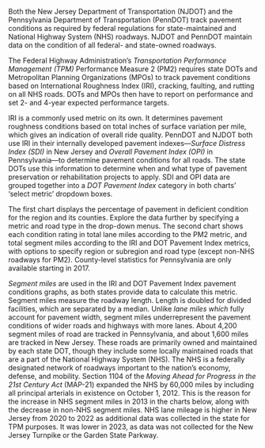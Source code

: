 Both the New Jersey Department of Transportation (NJDOT) and the Pennsylvania Department of Transportation (PennDOT) track pavement conditions as required by federal regulations for state-maintained and National Highway System (NHS) roadways. NJDOT and PennDOT maintain data on the condition of all federal- and state-owned roadways. 

The Federal Highway Administration’s *Transportation Performance Management (TPM)* Performance Measure 2 (PM2) requires state DOTs and Metropolitan Planning Organizations (MPOs) to track pavement conditions based on International Roughness Index (IRI), cracking, faulting, and rutting on all NHS roads. DOTs and MPOs then have to report on performance and set 2- and 4-year expected performance targets. 

IRI is a commonly used metric on its own. It determines pavement roughness conditions based on total inches of surface variation per mile, which gives an indication of overall ride quality. PennDOT and NJDOT both use IRI in their internally developed pavement indexes—*Surface Distress Index (SDI)* in New Jersey and *Overall Pavement Index (OPI)* in Pennsylvania—to determine pavement conditions for all roads. The state DOTs use this information to determine when and what type of pavement preservation or rehabilitation projects to apply. SDI and OPI data are grouped together into a *DOT Pavement Index* category in both charts’ ‘select metric’ dropdown boxes. 

The first chart displays the percentage of pavement in deficient condition for the region and its counties. Explore the data further by specifying a metric and road type in the drop-down menus. The second chart shows each condition rating in total lane miles according to the PM2 metric, and total segment miles according to the IRI and DOT Pavement Index metrics, with options to specify region or subregion and road type (except non-NHS roadways for PM2). County-level statistics for Pennsylvania are only available starting in 2017.

*Segment miles* are used in the IRI and DOT Pavement Index pavement conditions graphs, as both states provide data to calculate this metric. Segment miles measure the roadway length. Length is doubled for divided facilities, which are separated by a median. Unlike *lane miles which* fully account for pavement width, segment miles underrepresent the pavement conditions of wider roads and highways with more lanes. About 4,200 segment miles of road are tracked in Pennsylvania, and about 1,600 miles are tracked in New Jersey. These roads are primarily owned and maintained by each state DOT, though they include some locally maintained roads that are a part of the National Highway System (NHS). The NHS is a federally designated network of roadways important to the nation’s economy, defense, and mobility. Section 1104 of the *Moving Ahead for Progress in the 21st Century Act* (MAP-21) expanded the NHS by 60,000 miles by including all principal arterials in existence on October 1, 2012. This is the reason for the increase in NHS segment miles in 2013 in the charts below, along with the decrease in non-NHS segment miles. NHS lane mileage is higher in New Jersey from 2020 to 2022 as additional data was collected in the state for TPM purposes. It was lower in 2023, as data was not collected for the New Jersey Turnpike or the Garden State Parkway.